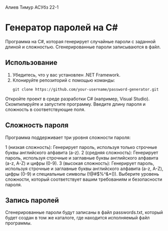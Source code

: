 Алиев Тимур АСУбз 22-1
# Генератор паролей на C#

Программа на C#, которая генерирует случайные пароли с заданной длиной и сложностью. Сгенерированные пароли записываются в файл.

## Использование

1. Убедитесь, что у вас установлен .NET Framework.
2. Клонируйте репозиторий с помощью команды:
   ```shell
   git clone https://github.com/your-username/password-generator.git
Откройте проект в среде разработки C# (например, Visual Studio).
Скомпилируйте и запустите программу.
Введите длину пароля и сложность в соответствующие поля.

## Сложность пароля

Программа поддерживает три уровня сложности пароля:

1 (низкая сложность): Генерирует пароль, используя только строчные буквы английского алфавита (a-z).
2 (средняя сложность): Генерирует пароль, используя строчные и заглавные буквы английского алфавита (a-z, A-Z) и цифры (0-9).
3 (высокая сложность): Генерирует пароль, используя строчные и заглавные буквы английского алфавита (a-z, A-Z), цифры (0-9) и специальные символы (!@#$%^&*()).
Выберите уровень сложности, который соответствует вашим требованиям и безопасности пароля.

## Запись паролей
Сгенерированные пароли будут записаны в файл passwords.txt, который будет создан в том же каталоге, где находится исполняемый файл программы.
